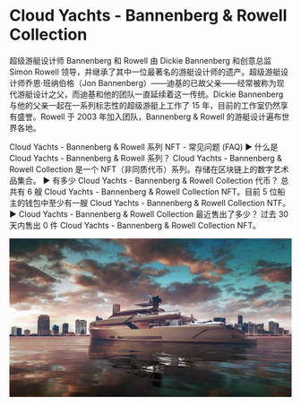 # Cloud Yachts - Bannenberg & Rowell Collection

超级游艇设计师 Bannenberg 和 Rowell 由 Dickie Bannenberg 和创意总监 Simon Rowell 领导，并继承了其中一位最著名的游艇设计师的遗产。超级游艇设计师乔恩·班纳伯格（Jon Bannenberg）——迪基的已故父亲——经常被称为现代游艇设计之父，而迪基和他的团队一直延续着这一传统。Dickie Bannenberg 与他的父亲一起在一系列标志性的超级游艇上工作了 15 年，目前的工作室仍然享有盛誉。Rowell 于 2003 年加入团队，Bannenberg & Rowell 的游艇设计遍布世界各地。

Cloud Yachts - Bannenberg & Rowell 系列 NFT - 常见问题 (FAQ)
▶ 什么是 Cloud Yachts - Bannenberg & Rowell 系列？
Cloud Yachts - Bannenberg & Rowell Collection 是一个 NFT（非同质代币）系列。存储在区块链上的数字艺术品集合。
▶ 有多少 Cloud Yachts - Bannenberg & Rowell Collection 代币？
总共有 6 艘 Cloud Yachts - Bannenberg & Rowell Collection NFT。目前 5 位船主的钱包中至少有一艘 Cloud Yachts - Bannenberg & Rowell Collection NTF。
▶ Cloud Yachts - Bannenberg & Rowell Collection 最近售出了多少？
过去 30 天内售出 0 件 Cloud Yachts - Bannenberg & Rowell Collection NFT。

![nft](unnamed.jpg)
